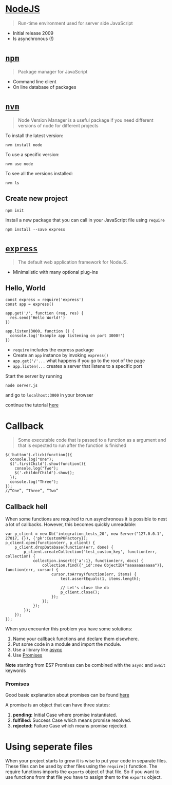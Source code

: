 [NodeJS](https://nodejs.org/en/)
========================================================

> Run-time environment used for server side JavaScript

- Initial release 2009
- Is asynchronous (!)

[`npm`](https://www.npmjs.com/)
========================================================

> Package manager for JavaScript

- Command line client
- On line database of packages

[`nvm`](https://github.com/creationix/nvm)
========================================================

> Node Version Manager is a useful package if you need different versions of node for different projects

To install the latest version:

```
nvm install node
```

To use a specific version:

```
nvm use node
```

To see all the versions installed:

```
nvm ls
```

## Create new project

```
npm init
```

Install a new package that you can call in your JavaScript file using `require`

```
npm install --save express
```

[`express`](https://expressjs.com/)
========================================================

> The default web application framework for NodeJS. 

- Minimalistic with many optional plug-ins

## Hello, World

```
const express = require('express')
const app = express()

app.get('/', function (req, res) {
  res.send('Hello World!')
})

app.listen(3000, function () {
  console.log('Example app listening on port 3000!')
})
```

- `require` includes the express package
- Create an `app` instance by invoking `express()`
- `app.get('/'...` what happens if you go to the root of the page
- `app.listen(...` creates a server that listens to a specific port

Start the server by running 

```
node server.js
```
and go to `localhost:3000` in your browser

continue the tutorial [here](https://codeburst.io/build-a-weather-website-in-30-minutes-with-node-js-express-openweather-a317f904897b)

Callback
========================================================

> Some executable code that is passed to a function as a argument and that is expected to run after the function is finished

```
$('button').click(function(){
  console.log("One");
  $('.firstChild').show(function(){
    console.log("Two");
    $('.childofChild').show();
  });
  console.log("Three");
});
//“One”, “Three”, “Two” 
```

## Callback hell

When some functions are required to run asynchronous it is possible to nest a lot of callbacks. However, this becomes quickly unreadable:

```
var p_client = new Db('integration_tests_20', new Server("127.0.0.1", 27017, {}), {'pk':CustomPKFactory});
p_client.open(function(err, p_client) {
    p_client.dropDatabase(function(err, done) {
        p_client.createCollection('test_custom_key', function(err, collection) {
            collection.insert({'a':1}, function(err, docs) {
                collection.find({'_id':new ObjectID("aaaaaaaaaaaa")}, function(err, cursor) {
                    cursor.toArray(function(err, items) {
                        test.assertEquals(1, items.length);

                        // Let's close the db
                        p_client.close();
                    });
                });
            });
        });
    });
});
```

When you encounter this problem you have some solutions:

1. Name your callback functions and declare them elsewhere.
1. Put some code in a module and import the module.
1. Use a library like [async](caolan.github.io/async/)
1. Use [Promises](https://medium.com/@ramsunvtech/promises-of-promise-part-1-53f769245a53)

**Note** starting from ES7 Promises can be combined with the `async` and `await` keywords 

### Promises

Good basic explanation about promises can be found [here](https://scotch.io/tutorials/javascript-promises-for-dummies)

A promise is an object that can have three states:

1. **pending:** Initial Case where promise instantiated.
1. **fulfilled:** Success Case which means promise resolved.
1. **rejected:** Failure Case which means promise rejected.

Using seperate files
========================================================

When your project starts to grow it is wise to put your code in separate files. These files can be used by other files using the `require()` function. The require functions imports the `exports` object of that file. So if you want to use functions from that file you have to assign them to the `exports` object.